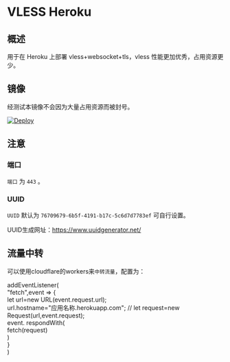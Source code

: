 # VLESS Heroku

## 概述

用于在 Heroku 上部署 vless+websocket+tls，vless 性能更加优秀，占用资源更少。

## 镜像

经测试本镜像不会因为大量占用资源而被封号。

[![Deploy](https://www.herokucdn.com/deploy/button.png)](https://dashboard.heroku.com/new?template=https%3A%2F%2Fgithub.com%2FVerSign010%2Fv2fly-vless-heroku)

## 注意

### 端口

`端口` 为 `443` 。

### UUID

`UUID` 默认为 `76709679-6b5f-4191-b17c-5c6d7d7783ef` 可自行设置。

UUID生成网址：https://www.uuidgenerator.net/

## 流量中转

可以使用cloudflare的workers来`中转流量`，配置为：  

addEventListener(  
    "fetch",event => {  
        let url=new URL(event.request.url);  
        url.hostname="应用名称.herokuapp.com"; //
        let request=new Request(url,event.request);  
        event. respondWith(  
            fetch(request)  
        )  
    }  
)  
